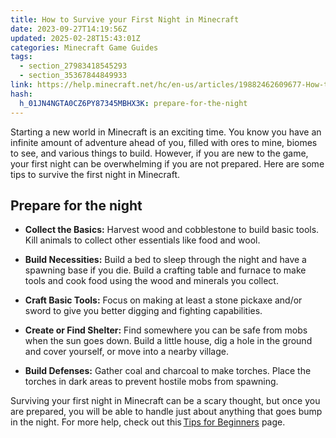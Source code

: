 ```yaml
---
title: How to Survive your First Night in Minecraft
date: 2023-09-27T14:19:56Z
updated: 2025-02-28T15:43:01Z
categories: Minecraft Game Guides
tags:
  - section_27983418545293
  - section_35367844849933
link: https://help.minecraft.net/hc/en-us/articles/19882462609677-How-to-Survive-your-First-Night-in-Minecraft
hash:
  h_01JN4NGTA0CZ6PY87345MBHX3K: prepare-for-the-night
---
```


Starting a new world in Minecraft is an exciting time. You know you have an infinite amount of adventure ahead of you, filled with ores to mine, biomes to see, and various things to build. However, if you are new to the game, your first night can be overwhelming if you are not prepared. Here are some tips to survive the first night in Minecraft.

## Prepare for the night

- **Collect the Basics:** Harvest wood and cobblestone to build basic tools. Kill animals to collect other essentials like food and wool.

- **Build Necessities:** Build a bed to sleep through the night and have a spawning base if you die. Build a crafting table and furnace to make tools and cook food using the wood and minerals you collect.

- **Craft Basic Tools:** Focus on making at least a stone pickaxe and/or sword to give you better digging and fighting capabilities.

- **Create or Find Shelter:** Find somewhere you can be safe from mobs when the sun goes down. Build a little house, dig a hole in the ground and cover yourself, or move into a nearby village.

- **Build Defenses:** Gather coal and charcoal to make torches. Place the torches in dark areas to prevent hostile mobs from spawning.

Surviving your first night in Minecraft can be a scary thought, but once you are prepared, you will be able to handle just about anything that goes bump in the night. For more help, check out this [Tips for Beginners](https://www.minecraft.net/en-us/minecraft-tips-for-beginners) page.
